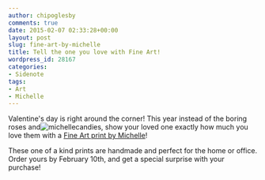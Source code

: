 ```yaml
---
author: chipoglesby
comments: true
date: 2015-02-07 02:33:28+00:00
layout: post
slug: fine-art-by-michelle
title: Tell the one you love with Fine Art!
wordpress_id: 28167
categories:
- Sidenote
tags:
- Art
- Michelle
---
```


Valentine's day is right around the corner! This year instead of the boring roses and![michelle](http://www.chipoglesby.com/wp-content/uploads/2015/02/michelle-300x300.jpg)candies, show your loved one exactly how much you love them with a [Fine Art print by Michelle](https://www.etsy.com/shop/FineArtbyMichelleO?ref=l2-shopheader-name)!

These one of a kind prints are handmade and perfect for the home or office. Order yours by February 10th, and get a special surprise with your purchase!
